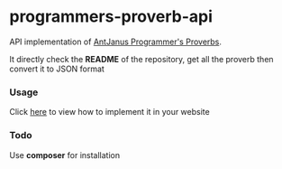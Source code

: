 # programmers-proverb-api
API implementation of [AntJanus Programmer's Proverbs](https://github.com/AntJanus/programmers-proverbs).

It directly check the **README** of the repository, get all the proverb then convert it to JSON format


### Usage
Click [here](https://github.com/christianesperar/programmers-proverb-api/blob/master/example/index.php) to view how to implement it in your website

### Todo
Use **composer** for installation

